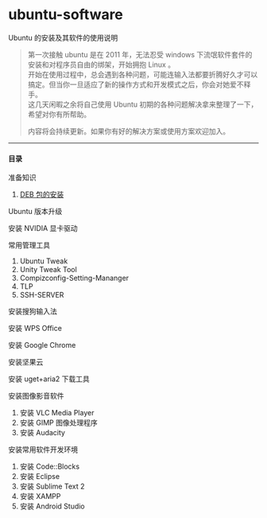 # ubuntu-software
Ubuntu 的安装及其软件的使用说明
> 第一次接触 ubuntu 是在 2011 年，无法忍受 windows 下流氓软件套件的安装和对程序员自由的绑架，开始拥抱 Linux 。   
> 开始在使用过程中，总会遇到各种问题，可能连输入法都要折腾好久才可以搞定。但当你一旦适应了新的操作方式和开发模式之后，你会对她爱不释手。   
> 这几天闲暇之余将自己使用 Ubuntu 初期的各种问题解决拿来整理了一下，希望对你有所帮助。
> 
> 内容将会持续更新。如果你有好的解决方案或使用方案欢迎加入。

---

#### 目录
准备知识

1. [DEB 包的安装](./deb.md)

Ubuntu 版本升级

安装 NVIDIA 显卡驱动

常用管理工具

1. Ubuntu Tweak
2. Unity Tweak Tool
3. Compizconfig-Setting-Mananger
4. TLP
5. SSH-SERVER

安装搜狗输入法

安装 WPS Office

安装 Google Chrome

安装坚果云

安装 uget+aria2 下载工具

安装图像影音软件

1. 安装 VLC Media Player
2. 安装 GIMP 图像处理程序
3. 安装 Audacity

安装常用软件开发环境

1. 安装 Code::Blocks
2. 安装 Eclipse
3. 安装 Sublime Text 2
4. 安装 XAMPP
5. 安装 Android Studio